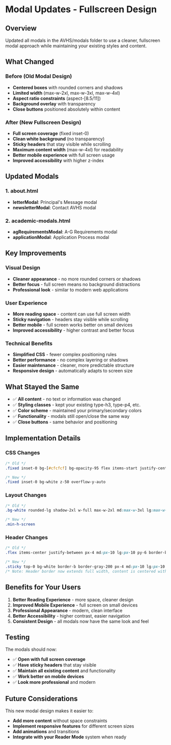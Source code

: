# Modal Updates - Fullscreen Design

## Overview
Updated all modals in the AVHS/modals folder to use a cleaner, fullscreen modal approach while maintaining your existing styles and content.

## What Changed

### Before (Old Modal Design)
- **Centered boxes** with rounded corners and shadows
- **Limited width** (max-w-2xl, max-w-3xl, max-w-4xl)
- **Aspect ratio constraints** (aspect-[8.5/11])
- **Background overlay** with transparency
- **Close buttons** positioned absolutely within content

### After (New Fullscreen Design)
- **Full screen coverage** (fixed inset-0)
- **Clean white background** (no transparency)
- **Sticky headers** that stay visible while scrolling
- **Maximum content width** (max-w-4xl) for readability
- **Better mobile experience** with full screen usage
- **Improved accessibility** with higher z-index

## Updated Modals

### 1. about.html
- **letterModal**: Principal's Message modal
- **newsletterModal**: Contact AVHS modal

### 2. academic-modals.html
- **agRequirementsModal**: A-G Requirements modal
- **applicationModal**: Application Process modal

## Key Improvements

### Visual Design
- **Cleaner appearance** - no more rounded corners or shadows
- **Better focus** - full screen means no background distractions
- **Professional look** - similar to modern web applications

### User Experience
- **More reading space** - content can use full screen width
- **Sticky navigation** - headers stay visible while scrolling
- **Better mobile** - full screen works better on small devices
- **Improved accessibility** - higher contrast and better focus

### Technical Benefits
- **Simplified CSS** - fewer complex positioning rules
- **Better performance** - no complex layering or shadows
- **Easier maintenance** - cleaner, more predictable structure
- **Responsive design** - automatically adapts to screen size

## What Stayed the Same

- ✅ **All content** - no text or information was changed
- ✅ **Styling classes** - kept your existing type-h3, type-p4, etc.
- ✅ **Color scheme** - maintained your primary/secondary colors
- ✅ **Functionality** - modals still open/close the same way
- ✅ **Close buttons** - same behavior and positioning

## Implementation Details

### CSS Changes
```css
/* Old */
.fixed inset-0 bg-[#cfcfcf] bg-opacity-95 flex items-start justify-center p-10

/* New */
.fixed inset-0 bg-white z-50 overflow-y-auto
```

### Layout Changes
```css
/* Old */
.bg-white rounded-lg shadow-2xl w-full max-w-2xl md:max-w-3xl lg:max-w-4xl flex flex-col relative aspect-[8.5/11]

/* New */
.min-h-screen
```

### Header Changes
```css
/* Old */
.flex items-center justify-between px-4 md:px-10 lg:px-10 py-6 border-b border-gray-200

/* New */
.sticky top-0 bg-white border-b border-gray-200 px-4 md:px-10 lg:px-10 py-6 z-10
/* Note: Header border now extends full width, content is centered within max-width container */
```

## Benefits for Your Users

1. **Better Reading Experience** - more space, cleaner design
2. **Improved Mobile Experience** - full screen on small devices
3. **Professional Appearance** - modern, clean interface
4. **Better Accessibility** - higher contrast, easier navigation
5. **Consistent Design** - all modals now have the same look and feel

## Testing

The modals should now:
- ✅ **Open with full screen coverage**
- ✅ **Have sticky headers** that stay visible
- ✅ **Maintain all existing content** and functionality
- ✅ **Work better on mobile devices**
- ✅ **Look more professional** and modern

## Future Considerations

This new modal design makes it easier to:
- **Add more content** without space constraints
- **Implement responsive features** for different screen sizes
- **Add animations** and transitions
- **Integrate with your Reader Mode** system when ready
